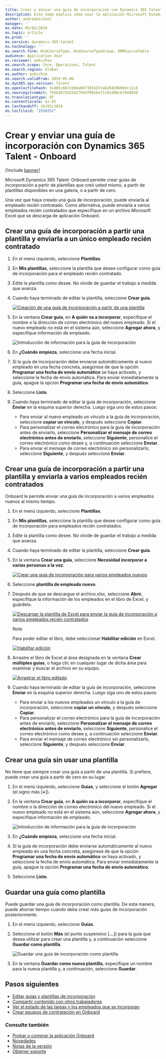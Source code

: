 ```yaml
---
title: Crear y enviar una guía de incorporación con Dynamics 365 Talent - Onboard
description: Este tema explica cómo usar la aplicación Microsoft Dynamics 365 Talent - Onboard para crear una guía de incorporación para los nuevos empleados contratados. Esta tarea es el primer paso esencial en la estrategia de contratación hasta la jubilación de la gestión del capital humano (HCM).
author: andreabichsel
manager: ''
ms.date: 05/02/2019
ms.topic: article
ms.prod: ''
ms.service: dynamics-365-talent
ms.technology: ''
ms.search.form: HcmCourseType, HcmCourseTypeGroup, HRMCourseTable
audience: Application User
ms.reviewer: anbichse
ms.search.scope: Core, Operations, Talent
ms.search.region: Global
ms.author: anbichse
ms.search.validFrom: 2019-05-06
ms.dyn365.ops.version: Talent
ms.openlocfilehash: 3c465c667cbb8a66f301637ca620429b0ddc11c6
ms.sourcegitcommit: 75db3b75d35d27034f9b56e7119c9d0cb7666830
ms.translationtype: HT
ms.contentlocale: es-ES
ms.lasthandoff: 10/03/2019
ms.locfileid: "2550352"
---
```

# <a name="create-and-send-an-onboarding-guide-by-using-dynamics-365-talent---onboard"></a>Crear y enviar una guía de incorporación con Dynamics 365 Talent - Onboard

[!include [banner](includes/banner.md)]

Microsoft Dynamics 365 Talent: Onboard permite crear guías de incorporación a partir de plantillas que creó usted mismo, a partir de plantillas disponibles en una galería, o a partir de cero.

Una vez que haya creado una guía de incorporación, puede enviarla al empleado recién contratado. Como alternativa, puede enviarla a varios empleados recién contratados que especifique en un archivo Microsoft Excel que se descarga de aplicación Onboard.

## <a name="create-an-onboarding-guide-from-a-template-and-send-it-to-a-single-new-hire"></a>Crear una guía de incorporación a partir una plantilla y enviarla a un único empleado recién contratado

1. En el menú izquierdo, seleccione **Plantillas**.
2. En **Mis plantillas**, seleccione la plantilla que desee configurar como guía de incorporación para el empleado recién contratado.
3. Edite la plantilla como desee. No olvide de guardar el trabajo a medida que avanza.
4. Cuando haya terminado de editar la plantilla, seleccione **Crear guía**.

    [![Creación de una guía de incorporación a partir de una plantilla](./media/onboard-create-guide.png)](./media/onboard-create-guide.png)

5. En la ventana **Crear guía**, en **A quién va a incorporar**, especifique el nombre o la dirección de correo electrónico del nuevo empleado. Si el nuevo empleado no está en el sistema aún, seleccione **Agregar ahora**, y especifique información de empleado.

    ![[Introducción de información para la guía de incorporación](./media/onboard-create-a-guide-window.png)](./media/onboard-create-a-guide-window.png)

6. En **¿Cuándo empieza**, seleccione una fecha inicial.
7. Si la guía de incorporación debe enviarse automáticamente al nuevo empleado en una fecha concreta, asegúrese de que la opción **Programar una fecha de envío automático** se haya activado, y seleccione la fecha de envío automática. Para enviar inmediatamente la guía, apague la opción **Programar una fecha de envío automático**.
8. Seleccione **Listo**.
9. Cuando haya terminado de editar la guía de incorporación, seleccione **Enviar** en la esquina superior derecha. Luego siga uno de estos pasos:

    - Para enviar al nuevo empleado un vínculo a la guía de incorporación, seleccione **copiar un vínculo**, y después seleccione **Copiar**.
    - Para personalizar el correo electrónico para la guía de incorporación antes de enviarlo, seleccione **Personalizar el mensaje de correo electrónico antes de enviarlo**, seleccione **Siguiente**, personalice el correo electrónico como desee y, a continuación seleccione **Enviar**.
    - Para enviar el mensaje de correo electrónico sin personalizarlo, seleccione **Siguiente**, y después seleccione **Enviar**.

## <a name="create-an-onboarding-guide-from-a-template-and-send-it-to-multiple-new-hires"></a>Crear una guía de incorporación a partir una plantilla y enviarla a varios empleados recién contratados

Onboard le permite enviar una guía de incorporación a varios empleados nuevos al mismo tiempo.

1. En el menú izquierdo, seleccione **Plantillas**.
2. En **Mis plantillas**, seleccione la plantilla que desee configurar como guía de incorporación para empleados recién contratados.
3. Edite la plantilla como desee. No olvide de guardar el trabajo a medida que avanza.
4. Cuando haya terminado de editar la plantilla, seleccione **Crear guía**.
5. En la ventana **Crear una guía**, seleccione **Necesidad incorporar a varias personas a la vez**.

    [![Crear una guía de incorporación para varios empleados nuevos](./media/onboard-send-guide-multiple-people.png)](./media/onboard-send-guide-multiple-people.png)

6. Seleccione **plantilla de empleado nuevo**.
7. Después de que se descargue el archivo.xlsx, seleccione **Abrir**, especifique la información de los empleados en el libro de Excel, y guárdelo.

    [![Descargar la plantilla de Excel para enviar la guía de incorporación a varios empleados recién contratados](./media/onboard-send-guide-download-spreadsheet.png)](./media/onboard-send-guide-download-spreadsheet.png)

    > [!NOTE]
    > Para poder editar el libro, debe seleccionar **Habilitar edición** en Excel.
    > 
    > [![Habilitar edición](./media/onboard-send-guide-enable-editing.png)](./media/onboard-send-guide-enable-editing.png)

8. Arrastre el libro de Excel al área designada en la ventana **Crear múltiples guías**, o haga clic en cualquier lugar de dicha área para examinar y buscar el archivo en su equipo.

    [![Arrastrar el libro editado](./media/onboard-send-guide-drag-spreadsheet.png)](./media/onboard-send-guide-drag-spreadsheet.png)

9. Cuando haya terminado de editar la guía de incorporación, seleccione **Enviar** en la esquina superior derecha. Luego siga uno de estos pasos:

    - Para enviar a los nuevos empleados un vínculo a la guía de incorporación, seleccione **copiar un vínculo**, y después seleccione **Copiar**.
    - Para personalizar el correo electrónico para la guía de incorporación antes de enviarlo, seleccione **Personalizar el mensaje de correo electrónico antes de enviarlo**, seleccione **Siguiente**, personalice el correo electrónico como desee y, a continuación seleccione **Enviar**.
    - Para enviar el mensaje de correo electrónico sin personalizarlo, seleccione **Siguiente**, y después seleccione **Enviar**.

## <a name="create-a-guide-without-using-a-template"></a>Crear una guía sin usar una plantilla

No tiene que siempre crear una guía a partir de una plantilla. Si prefiere, puede crear una guía a partir de cero en su lugar.

1. En el menú izquierdo, seleccione **Guías**, y seleccione el botón **Agregar** (el signo más \[**+**\]).
2. En la ventana **Crear guía**, en **A quién va a incorporar**, especifique el nombre o la dirección de correo electrónico del nuevo empleado. Si el nuevo empleado no está en el sistema aún, seleccione **Agregar ahora**, y especifique información de empleado.

    ![[Introducción de información para la guía de incorporación](./media/onboard-create-a-guide-window.png)](./media/onboard-create-a-guide-window.png)

3. En **¿Cuándo empieza**, seleccione una fecha inicial.
4. Si la guía de incorporación debe enviarse automáticamente al nuevo empleado en una fecha concreta, asegúrese de que la opción **Programar una fecha de envío automático** se haya activado, y seleccione la fecha de envío automática. Para enviar inmediatamente la guía, apague la opción **Programar una fecha de envío automático**.
5. Seleccione **Listo**.

## <a name="save-a-guide-as-a-template"></a>Guardar una guía como plantilla

Puede guardar una guía de incorporación como plantilla. De esta manera, puede ahorrar tiempo cuando deba crear más guías de incorporación posteriormente.

1. En el menú izquierdo, seleccione **Guías**.
2. Seleccione el botón **Más** (el punto suspensivo \[**...**\]) para la guía que desea utilizar para crear una plantilla y, a continuación seleccione **Guardar como plantilla**.

    ![[Guardar una guía de incorporación como plantilla](./media/onboard-save-guide-as-template.png)](./media/onboard-save-guide-as-template.png)

3. En la ventana **Guardar como nueva plantilla**, especifique un nombre para la nueva plantilla y, a continuación, seleccione **Guardar**.

## <a name="next-steps"></a>Pasos siguientes

- [Editar guías y plantillas de incorporación](./onboard-edit-guides-templates.md)
- [Compartir contenido con otros trabajadores](./onboard-share-template.md)
- [Ver el estado de las tareas y los empleados que se incorporan](./onboard-view-status.md)
- [Crear equipos de contratación en Onboard](./onboard-create-team.md)

### <a name="see-also"></a>Consulte también

- [Probar o comprar la aplicación Onboard](https://dynamics.microsoft.com/talent/onboard/)
- [Novedades](./whats-new.md)
- [Notas de la versión](https://docs.microsoft.com/business-applications-release-notes/index)
- [Obtener soporte](./talent-support.md)
